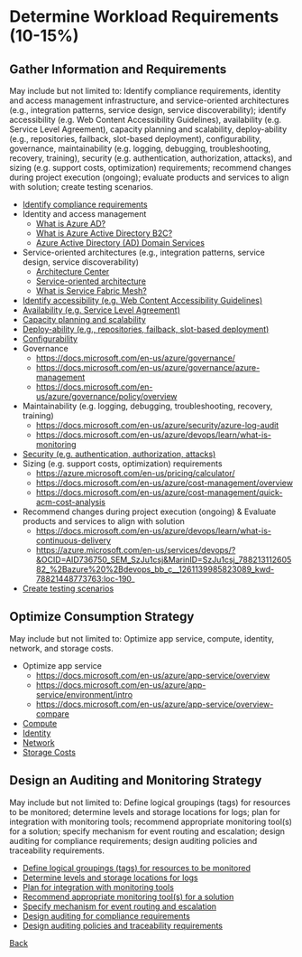 # Determine Workload Requirements (10-15%)

## Gather Information and Requirements 
May include but not limited to: Identify compliance requirements, identity and access management infrastructure, and service-oriented architectures (e.g., integration patterns, service design, service discoverability); identify accessibility (e.g. Web Content Accessibility Guidelines), availability (e.g. Service Level Agreement), capacity planning and scalability, deploy-ability (e.g., repositories, failback, slot-based deployment), configurability, governance, maintainability (e.g. logging, debugging, troubleshooting, recovery, training), security (e.g. authentication, authorization, attacks), and sizing (e.g. support costs, optimization) requirements; recommend changes during project execution (ongoing); evaluate products and services to align with solution; create testing scenarios.

* [Identify compliance requirements](https://docs.microsoft.com/en-us/azure/architecture/cloud-adoption/ready/azure-readiness-guide/govern-org-compliance?tabs=AzurePolicy)
* Identity and access management
    * [What is Azure AD?](https://docs.microsoft.com/en-us/azure/active-directory/fundamentals/active-directory-whatis)
    * [What is Azure Active Directory B2C?](https://docs.microsoft.com/en-us/azure/active-directory-b2c/active-directory-b2c-overview)
    * [Azure Active Directory (AD) Domain Services](https://docs.microsoft.com/en-us/azure/active-directory-domain-services/active-directory-ds-overview)
* Service-oriented architectures (e.g., integration patterns, service design, service discoverability)
    * [Architecture Center](https://docs.microsoft.com/en-us/azure/architecture)
    * [Service-oriented architecture](https://docs.microsoft.com/en-us/dotnet/standard/microservices-architecture/architect-microservice-container-applications/service-oriented-architecture)
    * [What is Service Fabric Mesh?](https://docs.microsoft.com/en-us/azure/service-fabric-mesh/service-fabric-mesh-overview)
* [Identify accessibility (e.g. Web Content Accessibility Guidelines)](https://www.essentialaccessibility.com/blog/web-content-accessibility-guidelines-wcag/)	
* [Availability (e.g. Service Level Agreement)	](https://azure.microsoft.com/en-us/support/legal/sla/summary/)
* [Capacity planning and scalability](https://azure.microsoft.com/en-us/pricing/details/devops/azure-devops-services/)
* [Deploy-ability (e.g., repositories, failback, slot-based deployment)	](https://docs.microsoft.com/en-us/azure/app-service/deploy-staging-slots)
* [Configurability](https://docs.microsoft.com/en-us/azure/automation/automation-intro)
* Governance
    * https://docs.microsoft.com/en-us/azure/governance/
    * https://docs.microsoft.com/en-us/azure/governance/azure-management 
    * https://docs.microsoft.com/en-us/azure/governance/policy/overview 
* Maintainability (e.g. logging, debugging, troubleshooting, recovery, training)
    * https://docs.microsoft.com/en-us/azure/security/azure-log-audit 
    * https://docs.microsoft.com/en-us/azure/devops/learn/what-is-monitoring
* [Security (e.g. authentication, authorization, attacks)](https://docs.microsoft.com/en-us/azure/security-center/security-center-intro)
* Sizing (e.g. support costs, optimization) requirements	
    * https://azure.microsoft.com/en-us/pricing/calculator/
    * https://docs.microsoft.com/en-us/azure/cost-management/overview
    * https://docs.microsoft.com/en-us/azure/cost-management/quick-acm-cost-analysis 
* Recommend changes during project execution (ongoing) & Evaluate products and services to align with solution	
    * https://docs.microsoft.com/en-us/azure/devops/learn/what-is-continuous-delivery
    * https://azure.microsoft.com/en-us/services/devops/?&OCID=AID736750_SEM_SzJu1csj&MarinID=SzJu1csj_78821311260582_%2Bazure%20%2Bdevops_bb_c__1261139985823089_kwd-78821448773763:loc-190_
* [Create testing scenarios](https://azure.microsoft.com/en-us/solutions/dev-test/%23references)

## Optimize Consumption Strategy 
May include but not limited to: Optimize app service, compute, identity, network, and storage costs.

* Optimize app service
    * https://docs.microsoft.com/en-us/azure/app-service/overview
    * https://docs.microsoft.com/en-us/azure/app-service/environment/intro
    * https://docs.microsoft.com/en-us/azure/app-service/overview-compare
* [Compute](https://docs.microsoft.com/en-us/azure/app-service/app-service-best-practices?toc=%2fazure%2fapp-service%2fenvironment%2ftoc.json)
* [Identity](https://docs.microsoft.com/en-us/azure/active-directory/develop/)	
* [Network](https://docs.microsoft.com/en-us/azure/app-service/environment/network-info)
* [Storage Costs](https://azure.microsoft.com/en-us/pricing/details/storage/blobs/)	

## Design an Auditing and Monitoring Strategy 
May include but not limited to: Define logical groupings (tags) for resources to be monitored; determine levels and storage locations for logs; plan for integration with monitoring tools; recommend appropriate monitoring tool(s) for a solution; specify mechanism for event routing and escalation; design auditing for compliance requirements; design auditing policies and traceability requirements. 

* [Define logical groupings (tags) for resources to be monitored](https://docs.microsoft.com/en-us/azure/azure-resource-manager/resource-group-using-tags)
* [Determine levels and storage locations for logs](https://docs.microsoft.com/en-us/rest/api/storageservices/enabling-storage-logging-and-accessing-log-data)
* [Plan for integration with monitoring tools](https://azure.microsoft.com/en-us/blog/use-azure-monitor-to-integrate-with-siem-tools/)
* [Recommend appropriate monitoring tool(s) for a solution](https://docs.microsoft.com/en-us/azure/azure-monitor/overview)
* [Specify mechanism for event routing and escalation](https://docs.microsoft.com/en-us/azure/event-grid/overview)
* [Design auditing for compliance requirements](https://docs.microsoft.com/en-us/azure/devops/organizations/security/?view=azure-devops)
* [Design auditing policies and traceability requirements](https://azure.microsoft.com/en-us/services/devops/pipelines/)






[Back](index.md)